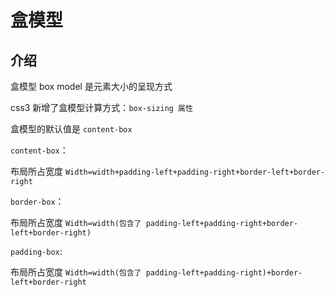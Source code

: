 # 盒模型

## 介绍

盒模型 box model 是元素大小的呈现方式

css3 新增了盒模型计算方式：`box-sizing 属性`

盒模型的默认值是 `content-box`

`content-box`：

布局所占宽度 `Width=width+padding-left+padding-right+border-left+border-right`

`border-box`：

布局所占宽度 `Width=width(包含了 padding-left+padding-right+border-left+border-right)`

`padding-box`:

布局所占宽度 `Width=width(包含了 padding-left+padding-right)+border-left+border-right`
